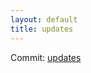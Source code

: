 ```yaml
---
layout: default
title: updates
---
```


Commit: [updates](https://github.com/DanGahanCGI/DanGahanCGI.github.io/commit/96cd25f78c330d98042be215fb3f6a4a9e844761)

